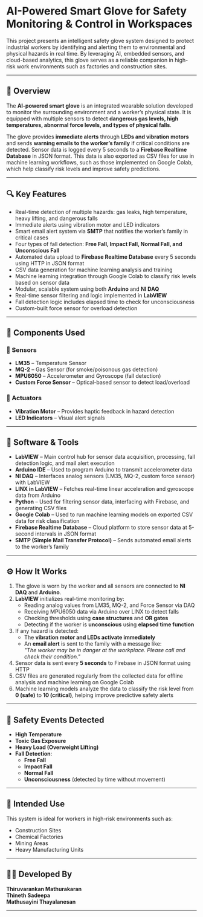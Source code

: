 # AI-Powered Smart Glove for Safety Monitoring & Control in Workspaces

This project presents an intelligent safety glove system designed to protect industrial workers by identifying and alerting them to environmental and physical hazards in real time. By leveraging AI, embedded sensors, and cloud-based analytics, this glove serves as a reliable companion in high-risk work environments such as factories and construction sites.

---

## 📌 Overview

The **AI-powered smart glove** is an integrated wearable solution developed to monitor the surrounding environment and a worker’s physical state. It is equipped with multiple sensors to detect **dangerous gas levels, high temperatures, abnormal force levels, and types of physical falls**.

The glove provides **immediate alerts** through **LEDs and vibration motors** and sends **warning emails to the worker’s family** if critical conditions are detected. Sensor data is logged every 5 seconds to a **Firebase Realtime Database** in JSON format. This data is also exported as CSV files for use in machine learning workflows, such as those implemented on Google Colab, which help classify risk levels and improve safety predictions.

---

## 🔍 Key Features

* Real-time detection of multiple hazards: gas leaks, high temperature, heavy lifting, and dangerous falls  
* Immediate alerts using vibration motor and LED indicators  
* Smart email alert system via **SMTP** that notifies the worker’s family in critical cases  
* Four types of fall detection: **Free Fall, Impact Fall, Normal Fall, and Unconscious Fall**  
* Automated data upload to **Firebase Realtime Database** every 5 seconds using HTTP in JSON format  
* CSV data generation for machine learning analysis and training  
* Machine learning integration through Google Colab to classify risk levels based on sensor data  
* Modular, scalable system using both **Arduino** and **NI DAQ**  
* Real-time sensor filtering and logic implemented in **LabVIEW**  
* Fall detection logic includes elapsed time to check for unconsciousness  
* Custom-built force sensor for overload detection

---

## 🔧 Components Used

### 🔹 Sensors

* **LM35** – Temperature Sensor  
* **MQ-2** – Gas Sensor (for smoke/poisonous gas detection)  
* **MPU6050** – Accelerometer and Gyroscope (fall detection)  
* **Custom Force Sensor** – Optical-based sensor to detect load/overload  

### 🔹 Actuators

* **Vibration Motor** – Provides haptic feedback in hazard detection  
* **LED Indicators** – Visual alert signals  

---

## 🧠 Software & Tools

* **LabVIEW** – Main control hub for sensor data acquisition, processing, fall detection logic, and mail alert execution  
* **Arduino IDE** – Used to program Arduino to transmit accelerometer data  
* **NI DAQ** – Interfaces analog sensors (LM35, MQ-2, custom force sensor) with LabVIEW  
* **LINX in LabVIEW** – Fetches real-time linear acceleration and gyroscope data from Arduino  
* **Python** – Used for filtering sensor data, interfacing with Firebase, and generating CSV files  
* **Google Colab** – Used to run machine learning models on exported CSV data for risk classification  
* **Firebase Realtime Database** – Cloud platform to store sensor data at 5-second intervals in JSON format  
* **SMTP (Simple Mail Transfer Protocol)** – Sends automated email alerts to the worker’s family  

---

## ⚙️ How It Works

1. The glove is worn by the worker and all sensors are connected to **NI DAQ** and **Arduino**.  
2. **LabVIEW** initializes real-time monitoring by:  
   * Reading analog values from LM35, MQ-2, and Force Sensor via DAQ  
   * Receiving MPU6050 data via Arduino over LINX to detect falls  
   * Checking thresholds using **case structures** and **OR gates**  
   * Detecting if the worker is **unconscious** using **elapsed time function**  
3. If any hazard is detected:  
   * The **vibration motor and LEDs activate immediately**  
   * An **email alert** is sent to the family with a message like:  
     *"The worker may be in danger at the workplace. Please call and check their condition."*  
4. Sensor data is sent every **5 seconds** to Firebase in JSON format using HTTP  
5. CSV files are generated regularly from the collected data for offline analysis and machine learning on Google Colab  
6. Machine learning models analyze the data to classify the risk level from **0 (safe)** to **10 (critical)**, helping improve predictive safety alerts  

---

## 🧪 Safety Events Detected

* **High Temperature**  
* **Toxic Gas Exposure**  
* **Heavy Load (Overweight Lifting)**  
* **Fall Detection**:  
  * **Free Fall**  
  * **Impact Fall**  
  * **Normal Fall**  
  * **Unconsciousness** (detected by time without movement)  

---

## 👷 Intended Use

This system is ideal for workers in high-risk environments such as:  

* Construction Sites  
* Chemical Factories  
* Mining Areas  
* Heavy Manufacturing Units  

---

## 👨‍💻 Developed By

**Thiruvarankan Mathurakaran**  
**Thineth Sadeepa**  
**Mathusayini Thayalanesan**

---
